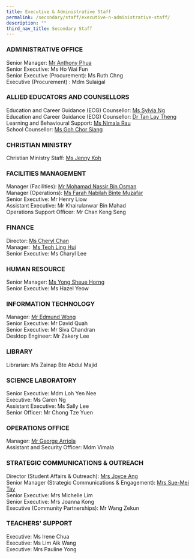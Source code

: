```yaml
---
title: Executive & Administrative Staff
permalink: /secondary/staff/executive-n-administrative-staff/
description: ""
third_nav_title: Secondary Staff
---
```

### **ADMINISTRATIVE OFFICE**
Senior Manager: [Mr Anthony Phua](mailto:Anthony_Phua@schools.gov.sg)  
Senior Executive: Ms Ho Wai Fun  
Senior Executive (Procurement): Ms Ruth Chng  
Executive (Procurement) : Mdm Sulaigal  

### **ALLIED EDUCATORS AND COUNSELLORS**

Education and Career Guidance (ECG) Counsellor: [Ms Sylvia Ng](mailto:sylvia_ng_pik_san@schools.gov.sg)  
Education and Career Guidance (ECG) Counsellor: [Dr Tan Lay Theng](mailto:tan_lay_theng@schools.gov.sg)  
Learning and Behavioural Support: [Ms Nimala Rau](mailto:Nimala_Mokhna_Rau@schools.gov.sg)  
School Counsellor: [Ms Goh Chor Siang](mailto:goh_chor_siang@schools.gov.sg)  

### **CHRISTIAN MINISTRY**

Christian Ministry Staff: [Ms Jenny Koh](mailto:jenny_koh@mgs.sch.edu.sg)  

### **FACILITIES MANAGEMENT**

Manager (Facilities): [Mr Mohamad Nassir Bin Osman](mohd_nassir_osman@schools.gov.sg)  
Manager (Operations): [Ms Farah Nabilah Binte Muzafar](Farah_Nabilah@schools.gov.sg)  
Senior Executive: Mr Henry Liow  
Assistant Executive: Mr Khairulanwar Bin Mahad  
Operations Support Officer: Mr Chan Keng Seng

### **FINANCE**

Director: [Ms Cheryl Chan](mailto:cheryl_chan_hp@schools.gov.sg)  
Manager:  [Ms Teoh Ling Hui](mailto:teoh_ling_hui@schools.gov.sg)  
Senior Executive: Ms Charyl Lee  

### **HUMAN RESOURCE**

Senior Manager: [Ms Yong Sheue Horng](mailto:yong_sheue_horng@schools.gov.sg)  
Senior Executive: Ms Hazel Yeow  

### **INFORMATION TECHNOLOGY**

Manager: [Mr Edmund Wong](mailto:edmund_wong@schools.gov.sg)  
Senior Executive: Mr David Quah  
Senior Executive: Mr Siva Chandran  
Desktop Engineer: Mr Zakery Lee 

### **LIBRARY**

Librarian: Ms Zainap Bte Abdul Majid  

### **SCIENCE LABORATORY**

Senior Executive: Mdm Loh Yen Nee  
Executive: Ms Caren Ng  
Assistant Executive: Ms Sally Lee  
Senior Officer: Mr Chong Tze Yuen  

### **OPERATIONS OFFICE**

Manager: [Mr George Arriola](mailto:George_Ulric_Arriola@schools.gov.sg)  
Assistant and Security Officer: Mdm Vimala  

### **STRATEGIC COMMUNICATIONS & OUTREACH**

Director (Student Affairs & Outreach): [Mrs Joyce Ang](mailto:joyce_ang_a@schools.gov.sg)  
Senior Manager (Strategic Communications & Engagement): [Mrs Sue-Mei Tay](mailto:tay_sue-mei@schools.gov.sg)  
Senior Executive: Mrs Michelle Lim  
Senior Executive: Mrs Joanna Kong  
Executive (Community Partnerships): Mr Wang Zekun

### **TEACHERS' SUPPORT**

Executive: Ms Irene Chua  
Executive: Ms Lim Aik Wang  
Executive: Mrs Pauline Yong